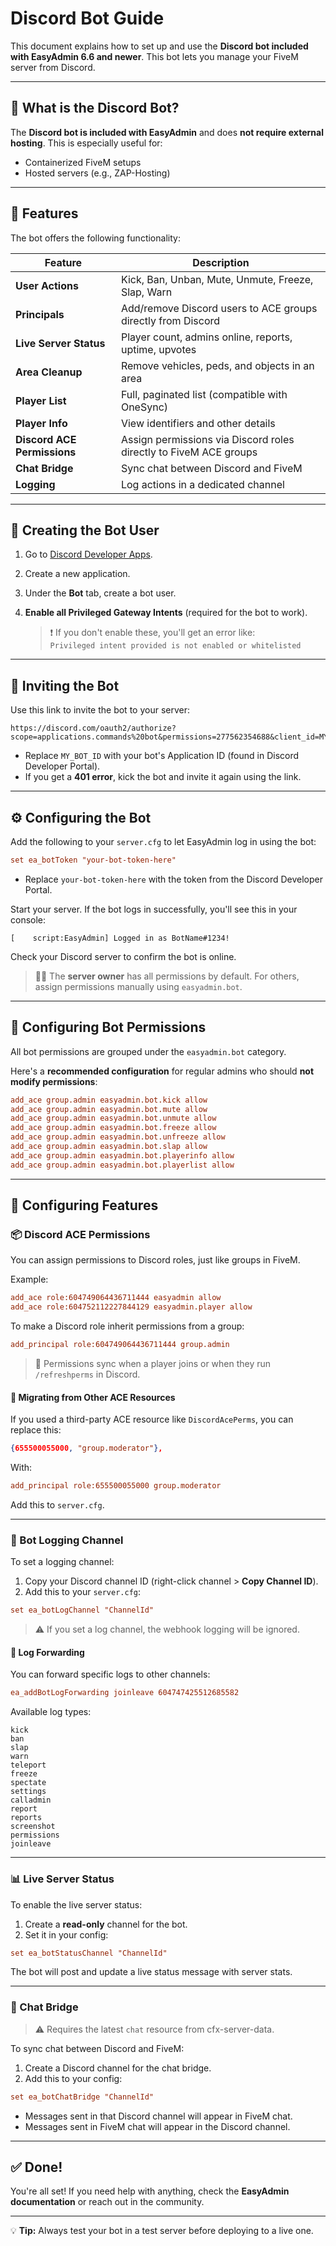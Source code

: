 # Discord Bot Guide

This document explains how to set up and use the **Discord bot included with EasyAdmin 6.6 and newer**. This bot lets you manage your FiveM server from Discord.

---

## 🚀 What is the Discord Bot?

The **Discord bot is included with EasyAdmin** and does **not require external hosting**. This is especially useful for:

- Containerized FiveM setups
- Hosted servers (e.g., ZAP-Hosting)

---

## 🔧 Features

The bot offers the following functionality:

| Feature | Description |
|--------|-------------|
| **User Actions** | Kick, Ban, Unban, Mute, Unmute, Freeze, Slap, Warn |
| **Principals** | Add/remove Discord users to ACE groups directly from Discord |
| **Live Server Status** | Player count, admins online, reports, uptime, upvotes |
| **Area Cleanup** | Remove vehicles, peds, and objects in an area |
| **Player List** | Full, paginated list (compatible with OneSync) |
| **Player Info** | View identifiers and other details |
| **Discord ACE Permissions** | Assign permissions via Discord roles directly to FiveM ACE groups |
| **Chat Bridge** | Sync chat between Discord and FiveM |
| **Logging** | Log actions in a dedicated channel |

---

## 🤖 Creating the Bot User

1. Go to [Discord Developer Apps](https://discord.com/developers/applications).
2. Create a new application.
3. Under the **Bot** tab, create a bot user.
4. **Enable all Privileged Gateway Intents** (required for the bot to work).

   > ❗ If you don't enable these, you'll get an error like:  
   > `Privileged intent provided is not enabled or whitelisted`

---

## 🔄 Inviting the Bot

Use this link to invite the bot to your server:

```
https://discord.com/oauth2/authorize?scope=applications.commands%20bot&permissions=277562354688&client_id=MY_BOT_ID
```

- Replace `MY_BOT_ID` with your bot's Application ID (found in Discord Developer Portal).
- If you get a **401 error**, kick the bot and invite it again using the link.

---

## ⚙️ Configuring the Bot

Add the following to your `server.cfg` to let EasyAdmin log in using the bot:

```ini
set ea_botToken "your-bot-token-here"
```

- Replace `your-bot-token-here` with the token from the Discord Developer Portal.

Start your server. If the bot logs in successfully, you'll see this in your console:

```
[    script:EasyAdmin] Logged in as BotName#1234!
```

Check your Discord server to confirm the bot is online.

> 🧑‍💼 The **server owner** has all permissions by default. For others, assign permissions manually using `easyadmin.bot`.

---

## 🔐 Configuring Bot Permissions

All bot permissions are grouped under the `easyadmin.bot` category.

Here's a **recommended configuration** for regular admins who should **not modify permissions**:

```ini
add_ace group.admin easyadmin.bot.kick allow
add_ace group.admin easyadmin.bot.mute allow
add_ace group.admin easyadmin.bot.unmute allow
add_ace group.admin easyadmin.bot.freeze allow
add_ace group.admin easyadmin.bot.unfreeze allow
add_ace group.admin easyadmin.bot.slap allow
add_ace group.admin easyadmin.bot.playerinfo allow
add_ace group.admin easyadmin.bot.playerlist allow
```

---

## 🔄 Configuring Features

### 📦 Discord ACE Permissions

You can assign permissions to Discord roles, just like groups in FiveM.

Example:

```ini
add_ace role:604749064436711444 easyadmin allow
add_ace role:604752112227844129 easyadmin.player allow
```

To make a Discord role inherit permissions from a group:

```ini
add_principal role:604749064436711444 group.admin
```

> 🔄 Permissions sync when a player joins or when they run `/refreshperms` in Discord.

#### 🔄 Migrating from Other ACE Resources

If you used a third-party ACE resource like `DiscordAcePerms`, you can replace this:

```json
{655500055000, "group.moderator"},
```

With:

```ini
add_principal role:655500055000 group.moderator
```

Add this to `server.cfg`.

---

### 📜 Bot Logging Channel

To set a logging channel:

1. Copy your Discord channel ID (right-click channel > **Copy Channel ID**).
2. Add this to your `server.cfg`:

```ini
set ea_botLogChannel "ChannelId"
```

> ⚠️ If you set a log channel, the webhook logging will be ignored.

#### 🔄 Log Forwarding

You can forward specific logs to other channels:

```ini
ea_addBotLogForwarding joinleave 604747425512685582
```

Available log types:

```
kick 
ban 
slap 
warn 
teleport 
freeze 
spectate 
settings 
calladmin 
report 
reports 
screenshot 
permissions 
joinleave
```

---

### 📊 Live Server Status

To enable the live server status:

1. Create a **read-only** channel for the bot.
2. Set it in your config:

```ini
set ea_botStatusChannel "ChannelId"
```

The bot will post and update a live status message with server stats.

---

### 💬 Chat Bridge

> ⚠️ Requires the latest `chat` resource from cfx-server-data.

To sync chat between Discord and FiveM:

1. Create a Discord channel for the chat bridge.
2. Add this to your config:

```ini
set ea_botChatBridge "ChannelId"
```

- Messages sent in that Discord channel will appear in FiveM chat.
- Messages sent in FiveM chat will appear in the Discord channel.

---

## ✅ Done!

You're all set! If you need help with anything, check the **EasyAdmin documentation** or reach out in the community.

---

💡 **Tip:** Always test your bot in a test server before deploying to a live one.